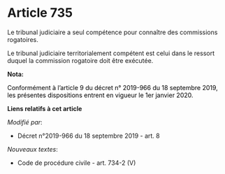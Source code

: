 # Article 735

Le tribunal judiciaire a seul compétence pour connaître des commissions rogatoires.

Le tribunal judiciaire territorialement compétent est celui dans le ressort duquel la commission rogatoire doit être
exécutée.

**Nota:**

<font color="black">Conformément à l’article 9 du décret n° 2019-966 du 18 septembre 2019, les présentes dispositions entrent
en vigueur le 1er janvier 2020.</font>

**Liens relatifs à cet article**

_Modifié par_:

  - Décret n°2019-966 du 18 septembre 2019 - art. 8

_Nouveaux textes_:

  - Code de procédure civile - art. 734-2 (V)
